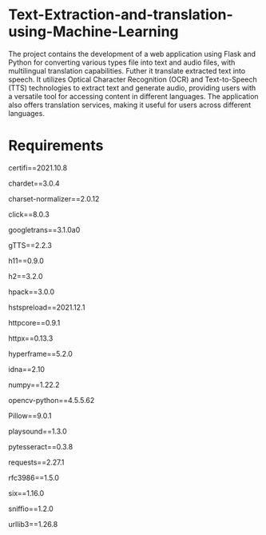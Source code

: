 # Text-Extraction-and-translation-using-Machine-Learning
The project contains the development of a web application using Flask and Python for converting various types file into text and audio files, with multilingual translation capabilities. Futher it translate extracted text into speech. 
It utilizes Optical Character Recognition (OCR) and Text-to-Speech (TTS) technologies to extract text and generate audio, providing users with a versatile tool for accessing content in different languages. 
The application also offers translation services, making it useful for users across different languages.

# Requirements

certifi==2021.10.8

chardet==3.0.4

charset-normalizer==2.0.12

click==8.0.3

googletrans==3.1.0a0

gTTS==2.2.3

h11==0.9.0

h2==3.2.0

hpack==3.0.0

hstspreload==2021.12.1

httpcore==0.9.1

httpx==0.13.3

hyperframe==5.2.0

idna==2.10

numpy==1.22.2

opencv-python==4.5.5.62

Pillow==9.0.1

playsound==1.3.0

pytesseract==0.3.8

requests==2.27.1

rfc3986==1.5.0

six==1.16.0

sniffio==1.2.0

urllib3==1.26.8
